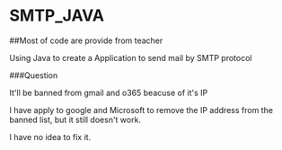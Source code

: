 # SMTP_JAVA
##Most of code are provide from teacher

Using Java to create a Application to send mail by SMTP protocol

###Question

It'll be banned from gmail and o365 beacuse of it's IP

I have apply to google and Microsoft to remove the IP address from the banned list, but it still doesn't work.

I have no idea to fix it.
